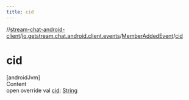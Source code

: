 ```yaml
---
title: cid
---
```

//[stream-chat-android-client](../../../index.md)/[io.getstream.chat.android.client.events](../index.md)/[MemberAddedEvent](index.md)/[cid](cid.md)



# cid  
[androidJvm]  
Content  
open override val [cid](cid.md): [String](https://kotlinlang.org/api/latest/jvm/stdlib/kotlin/-string/index.html)  



